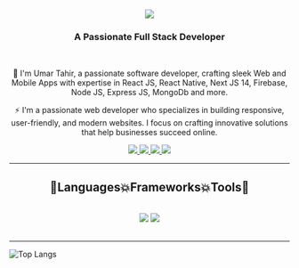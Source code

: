 <h1 align="center">
    <img src="https://readme-typing-svg.herokuapp.com/?font=Righteous&color=7e15f7&random=falsesize=35&center=true&vCenter=true&width=500&height=70&duration=2000&lines=Hi+There!+👋;+I'm+Umar+Tahir+👨🏻‍💻;💻+Frontend+Developer;🚀+Tech+Enthusiast;" />
</h1>

<h3 align="center">A Passionate Full Stack Developer</h3>

<br/>

<div align="center">
 
 🌱 I'm Umar Tahir, a passionate software developer, crafting sleek Web and Mobile Apps with expertise in React JS, React Native, Next JS 14, Firebase, Node JS, Express JS, MongoDb and more.

⚡ I'm a passionate web developer who specializes in building responsive, user-friendly, and modern websites. I focus on crafting innovative solutions that help businesses succeed online.

 </div>
 
<div align="center"> 
  <a href="mailto:umartahirofficial@gmail.com" target="_blank">
    <img src="https://img.shields.io/badge/Gmail-6C22A6?style=for-the-badge&logo=gmail&logoColor=white" />
  </a>
  <a href="https://www.linkedin.com/in/umar-tahir-8080bb29b/" target="_blank" >
    <img src="https://img.shields.io/badge/LinkedIn-0077B5?style=for-the-badge&logo=linkedin&logoColor=white" />
  </a>
  <a href="https://wa.me/923046690856?text=Hi%20Umar!%20I%20found%20you%20through%20your%20github%20and%20would%20love%20to%20connect." target="_blank" >
    <img src="https://img.shields.io/badge/Whatsapp-259b5a?style=for-the-badge&logo=whatsapp&logoColor=white" />
  </a>
    <a href="https://umartahir.vercel.app/" target="_blank" >
    <img src="https://img.shields.io/badge/Website-0A0921?style=for-the-badge&logo=googlechrome&logoColor=FFFFFF" />
  </a>
</div>

 <hr/>
 
<h2 align="center">🚀Languages💥Frameworks💥Tools🚀</h2>
<br/>
<div align="center">
    <img src="https://skillicons.dev/icons?i=react,javascript,express,nodejs,vscode,github,tailwind,git,redux,bootstrap,html,css" />
    <img src="https://skillicons.dev/icons?i=css,bootstrap,html,firebase,mongodb,nextjs,mysql,php,laravel" /><br>
</div>

<br/>
<hr/>

![Top Langs](https://github-readme-stats.vercel.app/api/top-langs/?username=farzeen-alii&layout=compact&theme=midnight-purple)
